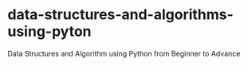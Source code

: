 # data-structures-and-algorithms-using-pyton
Data Structures and Algorithm using Python from Beginner to Advance  
